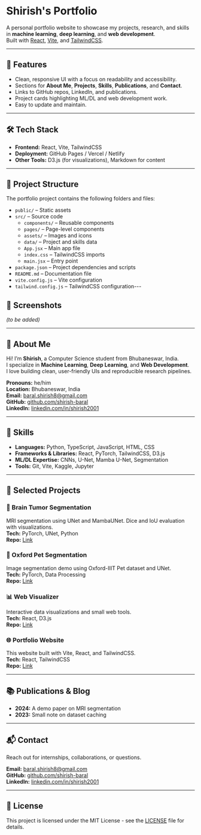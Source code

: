 # Shirish's Portfolio

A personal portfolio website to showcase my projects, research, and skills in **machine learning**, **deep learning**, and **web development**.  
Built with [React](https://reactjs.org/), [Vite](https://vitejs.dev/), and [TailwindCSS](https://tailwindcss.com/).

---

## 🚀 Features
- Clean, responsive UI with a focus on readability and accessibility.
- Sections for **About Me**, **Projects**, **Skills**, **Publications**, and **Contact**.
- Links to GitHub repos, LinkedIn, and publications.
- Project cards highlighting ML/DL and web development work.
- Easy to update and maintain.

---

## 🛠️ Tech Stack
- **Frontend:** React, Vite, TailwindCSS
- **Deployment:** GitHub Pages / Vercel / Netlify
- **Other Tools:** D3.js (for visualizations), Markdown for content

---
## 📂 Project Structure
The portfolio project contains the following folders and files:  
- `public/` – Static assets  
- `src/` – Source code  
  - `components/` – Reusable components  
  - `pages/` – Page-level components  
  - `assets/` – Images and icons  
  - `data/` – Project and skills data  
  - `App.jsx` – Main app file  
  - `index.css` – TailwindCSS imports  
  - `main.jsx` – Entry point  
- `package.json` – Project dependencies and scripts  
- `README.md` – Documentation file  
- `vite.config.js` – Vite configuration  
- `tailwind.config.js` – TailwindCSS configuration---

## 📸 Screenshots
*(to be added)*

---

## 📜 About Me
Hi! I’m **Shirish**, a Computer Science student from Bhubaneswar, India.  
I specialize in **Machine Learning**, **Deep Learning**, and **Web Development**.  
I love building clean, user-friendly UIs and reproducible research pipelines.

**Pronouns:** he/him  
**Location:** Bhubaneswar, India  
**Email:** baral.shirish8@gmail.com  
**GitHub:** [github.com/shirish-baral](https://github.com/shirish-baral)  
**LinkedIn:** [linkedin.com/in/shirish2001](https://linkedin.com/in/shirish-baral)

---

## 💼 Skills
- **Languages:** Python, TypeScript, JavaScript, HTML, CSS
- **Frameworks & Libraries:** React, PyTorch, TailwindCSS, D3.js
- **ML/DL Expertise:** CNNs, U-Net, Mamba U-Net, Segmentation
- **Tools:** Git, Vite, Kaggle, Jupyter

---

## 📌 Selected Projects
### 🧠 Brain Tumor Segmentation
MRI segmentation using UNet and MambaUNet. Dice and IoU evaluation with visualizations.  
**Tech:** PyTorch, UNet, Python  
**Repo:** [Link](#)

### 🐶 Oxford Pet Segmentation
Image segmentation demo using Oxford-IIIT Pet dataset and UNet.  
**Tech:** PyTorch, Data Processing  
**Repo:** [Link](#)

### 📊 Web Visualizer
Interactive data visualizations and small web tools.  
**Tech:** React, D3.js  
**Repo:** [Link](#)

### 🌐 Portfolio Website
This website built with Vite, React, and TailwindCSS.  
**Tech:** React, TailwindCSS  
**Repo:** [Link](#)

---

## 📚 Publications & Blog
- **2024:** A demo paper on MRI segmentation  
- **2023:** Small note on dataset caching

---

## 📬 Contact
Reach out for internships, collaborations, or questions.

**Email:** baral.shirish8@gmail.com  
**GitHub:** [github.com/shirish-baral](https://github.com/shirish-baral)  
**LinkedIn:** [linkedin.com/in/shirish2001](https://linkedin.com/in/shirish2001)

---

## 📄 License
This project is licensed under the MIT License - see the [LICENSE](LICENSE) file for details.
